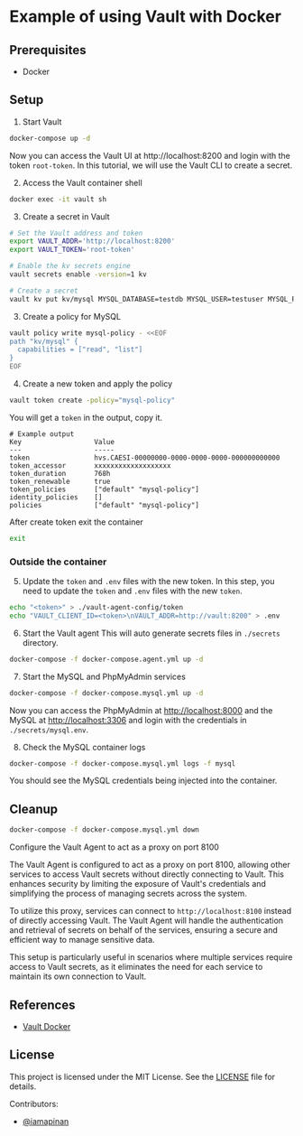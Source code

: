 # Example of using Vault with Docker

## Prerequisites

- Docker

## Setup
1. Start Vault

```bash
docker-compose up -d
```

Now you can access the Vault UI at http://localhost:8200 and login with the token `root-token`. In this tutorial, we will use the Vault CLI to create a secret.

2. Access the Vault container shell

```bash
docker exec -it vault sh
```

3. Create a secret in Vault
```bash
# Set the Vault address and token
export VAULT_ADDR='http://localhost:8200'
export VAULT_TOKEN='root-token'

# Enable the kv secrets engine
vault secrets enable -version=1 kv

# Create a secret
vault kv put kv/mysql MYSQL_DATABASE=testdb MYSQL_USER=testuser MYSQL_PASSWORD=testpassword MYSQL_ROOT_PASSWORD=rootpassword
```

3. Create a policy for MySQL

```bash
vault policy write mysql-policy - <<EOF
path "kv/mysql" {
  capabilities = ["read", "list"]
}
EOF
```

4. Create a new token and apply the policy

```bash
vault token create -policy="mysql-policy"
```

You will get a `token` in the output, copy it.
```
# Example output
Key                  Value
---                  -----
token                hvs.CAESI-00000000-0000-0000-0000-000000000000
token_accessor       xxxxxxxxxxxxxxxxxxx
token_duration       768h
token_renewable      true
token_policies       ["default" "mysql-policy"]
identity_policies    []
policies             ["default" "mysql-policy"]
```

After create token exit the container
```bash
exit
```

### Outside the container
5. Update the `token` and `.env` files with the new token. In this step, you need to update the `token` and `.env` files with the new `token`.

```bash
echo "<token>" > ./vault-agent-config/token
echo "VAULT_CLIENT_ID=<token>\nVAULT_ADDR=http://vault:8200" > .env
```

6. Start the Vault agent
This will auto generate secrets files in `./secrets` directory.

```bash
docker-compose -f docker-compose.agent.yml up -d
```

7. Start the MySQL and PhpMyAdmin services

```bash
docker-compose -f docker-compose.mysql.yml up -d
```
Now you can access the PhpMyAdmin at [http://localhost:8000](http://localhost:8000) and the MySQL at [http://localhost:3306](http://localhost:3306) and login with the credentials in `./secrets/mysql.env`.


8. Check the MySQL container logs

```bash
docker-compose -f docker-compose.mysql.yml logs -f mysql
```

You should see the MySQL credentials being injected into the container.

## Cleanup

```bash
docker-compose -f docker-compose.mysql.yml down
```

Configure the Vault Agent to act as a proxy on port 8100

The Vault Agent is configured to act as a proxy on port 8100, allowing other services to access Vault secrets without directly connecting to Vault. This enhances security by limiting the exposure of Vault's credentials and simplifying the process of managing secrets across the system.

To utilize this proxy, services can connect to `http://localhost:8100` instead of directly accessing Vault. The Vault Agent will handle the authentication and retrieval of secrets on behalf of the services, ensuring a secure and efficient way to manage sensitive data.

This setup is particularly useful in scenarios where multiple services require access to Vault secrets, as it eliminates the need for each service to maintain its own connection to Vault.


## References

- [Vault Docker](https://hub.docker.com/r/hashicorp/vault)

## License

This project is licensed under the MIT License. See the [LICENSE](LICENSE) file for details.

Contributors:
- [@iamapinan](https://github.com/iamapinan)

